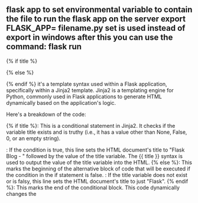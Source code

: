 flask app 
to set environmental variable to contain the file to run the flask app on the server 
export FLASK_APP= filename.py 
set is used instead of export in windows
after this you can use the command:
flask run 
----------
{% if title %}
<title>Flask Blog - {{ title }}</title>
{% else %}
<title>Flask</title>

{% endif %}
it's a template syntax used within a Flask application, specifically within a Jinja2 template. Jinja2 is a templating engine for Python, commonly used in Flask applications to generate HTML dynamically based on the application's logic.

Here's a breakdown of the code:

{% if title %}: This is a conditional statement in Jinja2. It checks if the variable title exists and is truthy (i.e., it has a value other than None, False, 0, or an empty string).
<title>Flask Blog - {{ title }}</title>: If the condition is true, this line sets the HTML document's title to "Flask Blog - " followed by the value of the title variable. The {{ title }} syntax is used to output the value of the title variable into the HTML.
{% else %}: This marks the beginning of the alternative block of code that will be executed if the condition in the if statement is false.
<title>Flask</title>: If the title variable does not exist or is falsy, this line sets the HTML document's title to just "Flask".
{% endif %}: This marks the end of the conditional block.
This code dynamically changes the <title> tag of an HTML document based on whether the title variable is set. It's a powerful feature of Flask and Jinja2 templates, allowing for dynamic content generation based on the application's state or user input.
-----------------------------
Using Flask and Jinja2 for your application does not eliminate the need for JavaScript, but it does provide a robust way to handle server-side rendering and dynamic content generation. While Flask and Jinja2 are excellent for creating dynamic web pages and handling server-side logic, JavaScript remains essential for client-side interactivity, such as form submissions, real-time updates, and enhancing user experience with dynamic content loading without reloading the page.

### Flask and Jinja2 for Server-Side Logic

- **Server-Side Rendering:** Flask and Jinja2 allow you to render HTML templates on the server side, injecting dynamic content into the HTML. This is particularly useful for generating pages based on database queries or user input.
- **Dynamic Content Generation:** You can use Jinja2's templating features to dynamically change the content of your HTML pages based on conditions, loops, and variables passed from your Flask application. This can include changing the title of a page, displaying different sections of a page based on user roles, or listing items from a database.
- **Form Handling:** Flask can handle form submissions and process the data on the server side. After processing, you can use Jinja2 to dynamically generate a new page or update the current page based on the form data.

 JavaScript for Client-Side Interactivity

- **Client-Side Interactivity:** JavaScript is crucial for adding interactivity to your web pages. This includes responding to user actions like clicks, keyboard inputs, and mouse movements; updating parts of the page without reloading the entire page (AJAX); and manipulating the Document Object Model (DOM) to change the content dynamically.
- **Real-Time Updates:** JavaScript libraries and frameworks like React, Vue.js, or Angular can be used to build single-page applications (SPAs) that update content in real-time without requiring a full page reload. This enhances the user experience by making the application feel faster and more responsive.
- **Enhancing User Experience:** JavaScript can be used to enhance the user experience by adding animations, tooltips, modals, and other interactive elements that are not possible or practical to implement server-side with Flask and Jinja2.

 Conclusion

While Flask and Jinja2 provide powerful tools for server-side rendering and dynamic content generation, JavaScript remains an essential technology for client-side interactivity and enhancing the user experience. The combination of Flask/Jinja2 for server-side logic and JavaScript for client-side interactivity allows you to build comprehensive, dynamic web applications.

Citations:
[1] https://stackoverflow.com/questions/50494073/flask-no-js-can-a-dynamic-drop-down-form-app-be-made-without-javascript-only
[2] https://www.reddit.com/r/flask/comments/uzvm72/how_to_pass_dynamic_data_from_flask_to_html/
[3] https://medium.com/@mikaelagurney/add-dynamic-components-to-your-html-templates-using-form-s-flask-and-jinja-59b4169ec3e1
[4] https://www.geeksforgeeks.org/templating-with-jinja2-in-flask/
[5] https://www.youtube.com/watch?v=mCy52I4exTU
[6] https://realpython.com/primer-on-jinja-templating/
[7] https://www.youtube.com/watch?v=ATEGpAb8GWI
[8] https://www3.ntu.edu.sg/home/ehchua/programming/webprogramming/Python3_Flask.html
[9] https://www.quora.com/Can-I-get-away-with-just-using-Python-Django-Flask-HTML-and-CSS-without-the-need-for-even-touching-JS-to-develop-great-websites-and-web-apps
[10] https://www.youtube.com/watch?v=fQrq207zXzU

--------------------------------------------------------
In the context of a Flask application where you're creating a form and considering integrating JavaScript (JS) for some client-side validations or interactions, understanding how data flows and interacts between different components is crucial. Let's break down the process and clarify how data moves and is handled in this scenario.

### Flask Application Overview

Flask is a Python web framework that allows you to build web applications. When you create a form in Flask, the data submitted through the form is typically handled by a Flask route. This route processes the form submission, either validating the data, saving it to a database, or performing other actions as needed.

### Integrating JavaScript

JavaScript runs in the browser and can interact with HTML forms directly. You can use JS for client-side validation (checking if fields are filled out correctly before the form is submitted) or to enhance the user interface without needing to reload the page.

### Data Flow and Storage

1. Form Submission:
   - When a user fills out a form and submits it, the form data is initially sent to the server via an HTTP request. This request is handled by a Flask route defined in your `.py` file.

2. Client-Side Validation:
   - Before the form data reaches the server, you can use JavaScript to perform client-side validation. This involves writing a script that checks the form inputs for correctness right in the browser. If the validation fails, the form submission can be stopped, and an error message can be displayed without sending any data to the server.

3. Server-Side Processing:
   - If the form passes client-side validation, the data is sent to the server. The Flask route associated with the form's action attribute processes this data. At this point, you can perform various operations, such as saving the data to a database or performing calculations.

4. Database Interaction:
   - If you haven't set up a database yet, the data won't be stored persistently across sessions unless you implement temporary storage mechanisms (like session cookies) or mock databases for development purposes.

5. Communication Between JS and Flask:
   - While JavaScript runs in the browser and interacts directly with the HTML document, it doesn't directly access or modify Flask routes or variables. However, you can use AJAX (Asynchronous JavaScript and XML) to send data from the client-side (browser) to the server without reloading the page. This allows you to perform server-side actions (like database updates) based on client-side events (like form submissions).

 Example Scenario

Let's say you have a simple Flask app with a registration form. You want to validate the email field using JavaScript before submitting the form to ensure the user enters a valid email address.

- HTML/Flask Route: You define a form in your HTML template and associate it with a Flask route that handles the form submission.

- JavaScript: You write a JavaScript function that listens for the form's submit event, validates the email field, and either prevents the form submission or allows it to proceed based on the validation result.

- AJAx: If you decide to use AJAX for submitting the form data, you can write another JavaScript function that sends the validated form data to the Flask route asynchronously. This function can call a Flask view function designed to handle AJAX requests, which then processes the data accordingly.

 Conclusion

In summary, in a Flask application, form data primarily moves from the client (browser) to the server (Flask application). JavaScript can be used for client-side validations and enhancements, interacting directly with the browser. AJAX can facilitate asynchronous communication between the client and server, allowing for dynamic interactions without full page reloads. Until you integrate a database, data can be temporarily stored in session cookies or other in-memory storage solutions, but it won't persist beyond the current session.